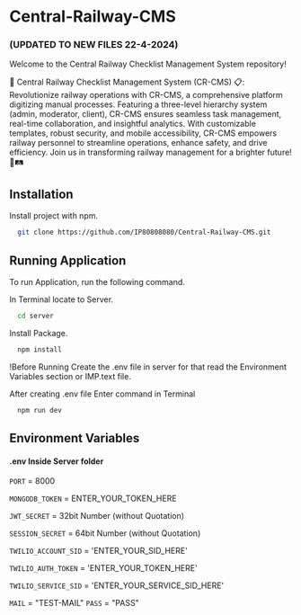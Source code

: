# Central-Railway-CMS  

###  (UPDATED TO NEW FILES 22-4-2024)

Welcome to the Central Railway Checklist Management System repository! 

🚂 Central Railway Checklist Management System (CR-CMS) 📋: Revolutionize railway operations with CR-CMS, a comprehensive platform digitizing manual processes. Featuring a three-level hierarchy system (admin, moderator, client), CR-CMS ensures seamless task management, real-time collaboration, and insightful analytics. With customizable templates, robust security, and mobile accessibility, CR-CMS empowers railway personnel to streamline operations, enhance safety, and drive efficiency. Join us in transforming railway management for a brighter future! 🌟🛤️

## Installation

Install project with npm.

```bash
  git clone https://github.com/IP80808080/Central-Railway-CMS.git
```

    
## Running Application

To run Application, run the following command.

In Terminal locate to Server.
```bash
  cd server
```
Install Package.
```bash
  npm install
```
!Before Running Create the .env file in server for that read the Environment Variables section or IMP.text file.

After creating .env file Enter command in Terminal
```bash
  npm run dev
```

## Environment Variables

#### .env Inside Server folder

`PORT` = 8000

`MONGODB_TOKEN` = ENTER_YOUR_TOKEN_HERE

`JWT_SECRET`  = 32bit Number (without Quotation)

`SESSION_SECRET` = 64bit Number (without Quotation)

`TWILIO_ACCOUNT_SID` = 'ENTER_YOUR_SID_HERE'

`TWILIO_AUTH_TOKEN` = 'ENTER_YOUR_TOKEN_HERE'

`TWILIO_SERVICE_SID` = 'ENTER_YOUR_SERVICE_SID_HERE'

`MAIL` = "TEST-MAIL" 
`PASS` = "PASS"

